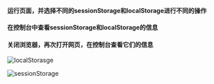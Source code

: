 #### 运行页面，并选择不同的sessionStorage和localStorage进行不同的操作
#### 在控制台中查看sessionStorage和localStorage的信息
#### 关闭浏览器，再次打开网页，在控制台查看它们的信息

![localStorasge](http://upload-images.jianshu.io/upload_images/3145898-535efe8c5efac9cb.png?imageMogr2/auto-orient/strip%7CimageView2/2/w/1240)


![sessionStorage](http://upload-images.jianshu.io/upload_images/3145898-0cff9007dcd3be96.png?imageMogr2/auto-orient/strip%7CimageView2/2/w/1240)


